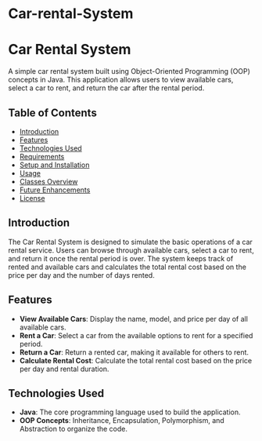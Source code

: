 # Car-rental-System
# Car Rental System

A simple car rental system built using Object-Oriented Programming (OOP) concepts in Java. This application allows users to view available cars, select a car to rent, and return the car after the rental period.

## Table of Contents

- [Introduction](#introduction)
- [Features](#features)
- [Technologies Used](#technologies-used)
- [Requirements](#requirements)
- [Setup and Installation](#setup-and-installation)
- [Usage](#usage)
- [Classes Overview](#classes-overview)
- [Future Enhancements](#future-enhancements)
- [License](#license)

## Introduction

The Car Rental System is designed to simulate the basic operations of a car rental service. Users can browse through available cars, select a car to rent, and return it once the rental period is over. The system keeps track of rented and available cars and calculates the total rental cost based on the price per day and the number of days rented.

## Features

- **View Available Cars**: Display the name, model, and price per day of all available cars.
- **Rent a Car**: Select a car from the available options to rent for a specified period.
- **Return a Car**: Return a rented car, making it available for others to rent.
- **Calculate Rental Cost**: Calculate the total rental cost based on the price per day and rental duration.

## Technologies Used

- **Java**: The core programming language used to build the application.
- **OOP Concepts**: Inheritance, Encapsulation, Polymorphism, and Abstraction to organize the code.



